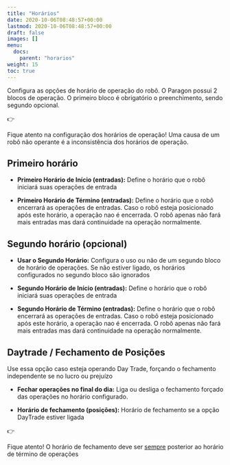 ```yaml
---
title: "Horários"
date: 2020-10-06T08:48:57+00:00
lastmod: 2020-10-06T08:48:57+00:00
draft: false
images: []
menu:
  docs:
    parent: "horarios"
weight: 15
toc: true
---
```


Configura as opções de horário de operação do robô. O Paragon possui 2 blocos de operação. O primeiro bloco é obrigatório o preenchimento, sendo segundo opcional.

<div class="alert alert-warning d-flex" role="alert">
    <div class="flex-shrink-1 alert-icon">👉</div>
    <p>Fique atento na configuração dos horários de operação! Uma causa de um robô não operante é a inconsistência dos horários de operação.</p>
</div>

## Primeiro horário

- **Primeiro Horário de Início (entradas):** Define o horário que o robô iniciará suas operações de entrada

- **Primeiro Horário de Término (entradas):** Define o horário que o robô encerrará as operações de entradas. Caso o robô esteja posicionado após este horário, a operação nao é encerrada. O robô apenas não fará mais entradas mas dará continuidade na operação normalmente.

## Segundo horário (opcional)

- **Usar o Segundo Horário:** Configura o uso ou não de um segundo bloco de horário de operações. Se não estiver ligado, os horários configurados no segundo bloco são ignorados

- **Segundo Horário de Início (entradas):** Define o horário que o robô iniciará suas operações de entrada

- **Segundo Horário de Término (entradas):** Define o horário que o robô encerrará as operações de entradas. Caso o robô esteja posicionado após este horário, a operação nao é encerrada. O robô apenas não fará mais entradas mas dará continuidade na operação normalmente.

## Daytrade / Fechamento de Posições

Use essa opção caso esteja operando Day Trade, forçando o fechamento independente se no lucro ou prejuízo

- **Fechar operações no final do dia:** Liga ou desliga o fechamento forçado das operações no horário configurado.

- **Horário de fechamento (posições):** Horário de fechamento se a opção DayTrade estiver ligada

<div class="alert alert-warning d-flex" role="alert">
    <div class="flex-shrink-1 alert-icon">👉</div>
    <p>Fique atento! O horário de fechamento deve ser <u>sempre</u> posterior ao horário de término de operações</p>
</div>
